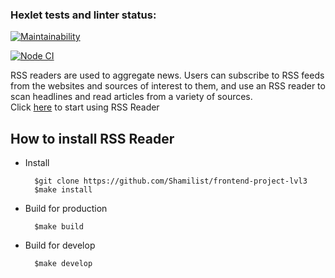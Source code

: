 ### Hexlet tests and linter status:

[![Maintainability](https://api.codeclimate.com/v1/badges/1792837a09ec38a1aa79/maintainability)](https://codeclimate.com/github/Shamilist/frontend-project-lvl3/maintainability)

[![Node CI](https://github.com/Shamilist/frontend-project-lvl3/actions/workflows/makefile.yml/badge.svg)](https://github.com/Shamilist/frontend-project-lvl3/actions/workflows/makefile.yml)     


RSS readers are used to aggregate news. Users can subscribe to RSS feeds from the websites and sources of interest to them, 
and use an RSS reader to scan headlines and read articles from a variety of sources.    
Click [here](https://frontend-project-lvl3-navy-pi.vercel.app/) to start using RSS Reader   
      
      

## How to install RSS Reader ##

- Install  

        $git clone https://github.com/Shamilist/frontend-project-lvl3
        $make install  

- Build for production  

        $make build  

- Build for develop  

        $make develop  
